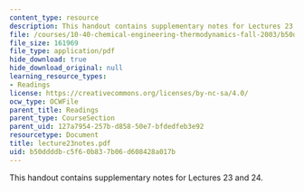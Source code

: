 ```yaml
---
content_type: resource
description: This handout contains supplementary notes for Lectures 23 and 24.
file: /courses/10-40-chemical-engineering-thermodynamics-fall-2003/b50ddddbc5f60b837b06d608428a017b_lecture23notes.pdf
file_size: 161969
file_type: application/pdf
hide_download: true
hide_download_original: null
learning_resource_types:
- Readings
license: https://creativecommons.org/licenses/by-nc-sa/4.0/
ocw_type: OCWFile
parent_title: Readings
parent_type: CourseSection
parent_uid: 127a7954-257b-d858-50e7-bfdedfeb3e92
resourcetype: Document
title: lecture23notes.pdf
uid: b50ddddb-c5f6-0b83-7b06-d608428a017b
---
```

This handout contains supplementary notes for Lectures 23 and 24.